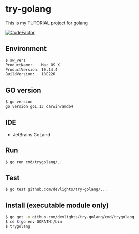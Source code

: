 # try-golang
This is my TUTORIAL project for golang

[![CodeFactor](https://www.codefactor.io/repository/github/devlights/try-golang/badge)](https://www.codefactor.io/repository/github/devlights/try-golang)

## Environment

```sh
$ sw_vers 
ProductName:	Mac OS X
ProductVersion:	10.14.4
BuildVersion:	18E226
```

## GO version

```sh
$ go version
go version go1.13 darwin/amd64
```

## IDE
- JetBrains GoLand

## Run

```sh
$ go run cmd/trygolang/...
```

## Test

```sh
$ go test github.com/devlights/try-golang/...
```

## Install (executable module only)

```sh
$ go get -u github.com/devlights/try-golang/cmd/trygolang
$ cd $(go env GOPATH)/bin
$ trygolang
```